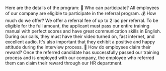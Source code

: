 

Here are the details of the program:
👥 Who can participate?
All employees of our company are eligible to participate in the referral program.
💰 How much do we offer?
We offer a referral fee of up to 2 lac per referral. To be eligible for the full amount, the applicant must pass our entire training manual with perfect scores and have great communication skills in English. During our calls, they must have their video turned on, fast internet, and excellent audio. It's also important that they exhibit a positive and happy attitude during the interview process.
🤑 How do employees claim their reward?
Once the referred candidate has successfully passed our training process and is employed with our company, the employee who referred them can claim their reward through our HR department.
